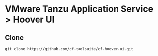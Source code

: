# VMware Tanzu Application Service > Hoover UI

## Clone

```
git clone https://github.com/cf-toolsuite/cf-hoover-ui.git
```
